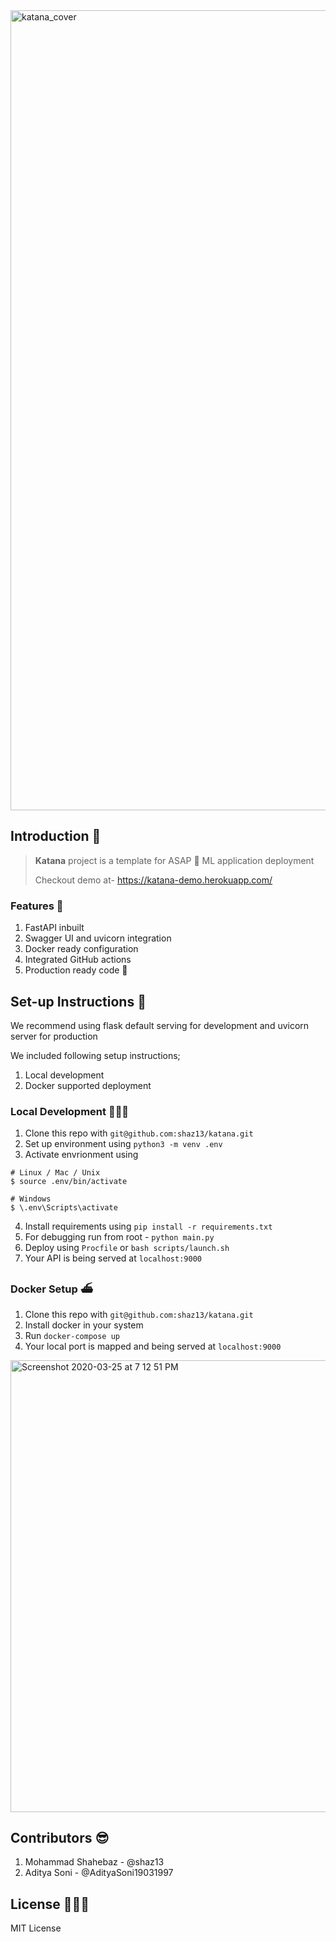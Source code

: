 <img width="1280" alt="katana_cover" src="https://user-images.githubusercontent.com/24438869/77542611-78f61b80-6ecc-11ea-9c99-30f1315927b0.png">

## Introduction 🌻
> **Katana** project is a template for ASAP 🚀 ML application deployment
>
> Checkout demo at- https://katana-demo.herokuapp.com/

### Features 🎉
1. FastAPI inbuilt
2. Swagger UI and uvicorn integration
3. Docker ready configuration
4. Integrated GitHub actions
5. Production ready code 🚀

## Set-up Instructions 🔧
We recommend using flask default serving for development and uvicorn server for production

We included following setup instructions;

1. Local development 
2. Docker supported deployment


### Local Development 👨🏻‍💻
1. Clone this repo with `git@github.com:shaz13/katana.git`
2. Set up environment using `python3 -m venv .env`
3. Activate envrionment using 
```
# Linux / Mac / Unix
$ source .env/bin/activate

# Windows
$ \.env\Scripts\activate
```
4. Install requirements using `pip install -r requirements.txt`
5. For debugging run from root - `python main.py`
6. Deploy using `Procfile` or `bash scripts/launch.sh`
7. Your API is being served at `localhost:9000`

### Docker Setup ⛴
1. Clone this repo with `git@github.com:shaz13/katana.git`
2. Install docker in your system
3. Run `docker-compose up`
4. Your local port is mapped and being served at `localhost:9000`

<img width="723" alt="Screenshot 2020-03-25 at 7 12 51 PM" src="https://user-images.githubusercontent.com/24438869/77542726-a216ac00-6ecc-11ea-8a7c-e8cca8fb84d3.png">

## Contributors 😎
1. Mohammad Shahebaz - @shaz13
2. Aditya Soni - @AdityaSoni19031997

## License 👩🏻‍💼
MIT License
